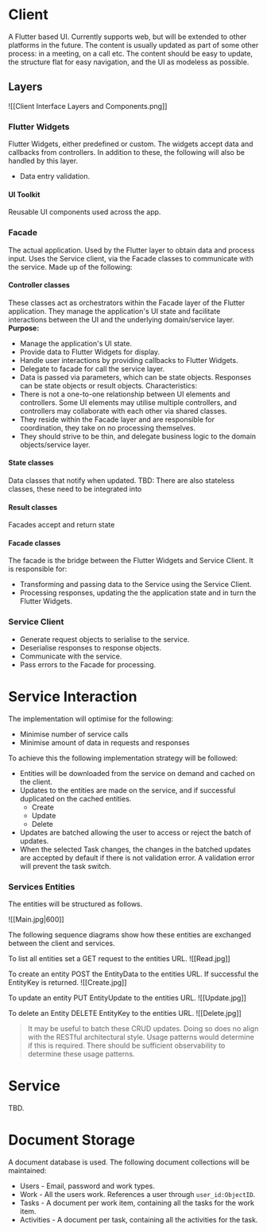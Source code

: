 # Client
A Flutter based UI. Currently supports web, but will be extended to other platforms in the future. The content is usually updated as part of some other process: in a meeting, on a call etc. The content should be easy to update, the structure flat for easy navigation, and the UI as modeless as possible.
## Layers

![[Client Interface Layers and Components.png]]
### Flutter Widgets
Flutter Widgets, either predefined or custom. The widgets accept data and callbacks from controllers. In addition to these, the following will also be handled by this layer.
- Data entry validation.
#### UI Toolkit
Reusable UI components used across the app.
### Facade
The actual application. Used by the Flutter layer to obtain data and process input. Uses the Service client, via the Facade classes to communicate with the service. Made up of the following:
#### Controller classes
These classes act as orchestrators within the Facade layer of the Flutter application. They manage the application's UI state and facilitate interactions between the UI and the underlying domain/service layer. 
**Purpose:**
- Manage the application's UI state.
- Provide data to Flutter Widgets for display.
- Handle user interactions by providing callbacks to Flutter Widgets.
- Delegate to facade for call the service layer. 
- Data is passed via parameters, which can be state objects. Responses can be state objects or result objects.
Characteristics:
- There is not a one-to-one relationship between UI elements and controllers. Some UI elements may utilise multiple controllers, and controllers may collaborate with each other via shared classes.
- They reside within the Facade layer and are responsible for coordination, they take on no processing themselves.
- They should strive to be thin, and delegate business logic to the domain objects/service layer.
#### State classes
Data classes that notify when updated.
TBD: There are also stateless classes, these need to be integrated into 
#### Result classes
Facades accept and return state
#### Facade classes
The facade is the bridge between the Flutter Widgets and Service Client. It is responsible for:
- Transforming and passing data to the Service using the Service Client.
- Processing responses, updating the the application state and in turn the Flutter Widgets.
### Service Client
- Generate request objects to serialise to the service.
- Deserialise responses to response objects.
- Communicate with the service.
- Pass errors to the Facade for processing.
# Service Interaction
The implementation will optimise for the following:
- Minimise number of service calls
- Minimise amount of data in requests and responses

To achieve this the following implementation strategy will be followed:
- Entities will be downloaded from the service on demand and cached on the client.
- Updates to the entities are made on the service, and if successful duplicated on the cached entities.
	- Create
	- Update
	- Delete
- Updates are batched allowing the user to access or reject the batch of updates. 
- When the selected Task changes, the changes in the batched updates are accepted by default if there is not validation error. A validation error will prevent the task switch.

### Services Entities
The entities will be structured as follows.

![[Main.jpg|600]]

The following sequence diagrams show how these entities are exchanged between the client and services.

To list all entities set a GET request to the entities URL.
![[Read.jpg]]

To create an entity POST the EntityData to the entities URL. If successful the EntityKey is returned.
![[Create.jpg]]

To update an entity PUT EntityUpdate to the entities URL.
![[Update.jpg]]

To delete an Entity DELETE EntityKey to the entities URL.
![[Delete.jpg]]

> It may be useful to batch these CRUD updates. Doing so does no align with the RESTful architectural style. Usage patterns would determine if this is required. There should be sufficient observability to determine these usage patterns.
# Service
TBD.
# Document Storage
A document database is used. The following document collections will be maintained:
- Users - Email, password and work types.
- Work - All the users work. References a user through `user_id:ObjectID`.
- Tasks - A document per work item, containing all the tasks for the work item.
- Activities - A document per task, containing all the activities for the task.
